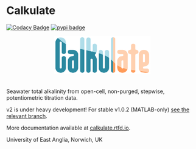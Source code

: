 # Calkulate

[![Codacy Badge](https://api.codacy.com/project/badge/Grade/40c18e90de24415cb8aa8f9052511c14)](https://app.codacy.com/app/mvdh7/calkulate?utm_source=github.com&utm_medium=referral&utm_content=mvdh7/calkulate&utm_campaign=Badge_Grade_Dashboard)
[![pypi badge](https://img.shields.io/pypi/v/calkulate.svg?style=popout)](https://pypi.org/project/calkulate/)

<div style="text-align: center; padding-bottom: 4%">
<img src="docs/img/logo_transparent.png" width="50%" />
</div>

Seawater total alkalinity from open-cell, non-purged, stepwise, potentiometric titration data.

v2 is under heavy development! For stable v1.0.2 (MATLAB-only) [see the relevant branch](https://github.com/mvdh7/calkulate/tree/1.0.2).

More documentation available at [calkulate.rtfd.io](https://calkulate.readthedocs.io/en/latest/).

University of East Anglia, Norwich, UK
